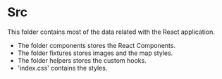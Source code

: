 # Src

This folder contains most of the data related with the React application. 

- The folder components stores the React Components.
- The folder fixtures stores images and the map styles.
- The folder helpers stores the custom hooks.
- 'index.css' contains the styles.